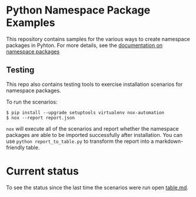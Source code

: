 # Python Namespace Package Examples

This repository contains samples for the various ways to create namespace
packages in Pyhton. For more details, see the
[documentation on namespace packages](https://packaging.python.org/namespace_packages/)


## Testing
This repo also contains testing tools to exercise installation scenarios for
namespace packages.

To run the scenarios:

```
$ pip install --upgrade setuptools virtualenv nox-automation
$ nox --report report.json
```

`nox` will execute all of the scenarios and report whether the namespace
packages are able to be imported successfully after installation. You can
use `python report_to_table.py` to transform the report into a
markdown-friendly table.

# Current status

To see the status since the last time the scenarios were run open [table.md](table.md).
